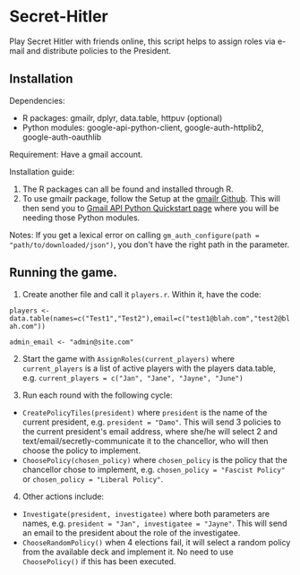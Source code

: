 # Secret-Hitler

Play Secret Hitler with friends online, this script helps to assign roles via e-mail and distribute policies to the President.

## Installation
Dependencies:
  - R packages:     gmailr, dplyr, data.table, httpuv (optional)
  - Python modules: google-api-python-client, google-auth-httplib2, google-auth-oauthlib
  
 Requirement:
  Have a gmail account.
  
Installation guide:
  1.  The R packages can all be found and installed through R. 
  2.  To use gmailr package, follow the Setup at the [gmailr Github](https://github.com/r-lib/gmailr). This will then send you to [Gmail API Python Quickstart page](https://developers.google.com/gmail/api/quickstart/python) where you will be needing those Python modules. 
  
Notes:
If you get a lexical error on calling `gm_auth_configure(path = "path/to/downloaded/json")`, you don't have the right path in the parameter. 

## Running the game.
1.  Create another file and call it `players.r`. Within it, have the code:

`players <- data.table(names=c("Test1","Test2"),email=c("test1@blah.com","test2@blah.com")) `

`admin_email <- "admin@site.com"`

2.  Start the game with `AssignRoles(current_players)` where `current_players` is a list of active players with the players data.table, e.g. `current_players = c("Jan", "Jane", "Jayne", "June")`

3.  Run each round with the following cycle:
  - `CreatePolicyTiles(president)` where `president` is the name of the current president, e.g. `president = "Damo"`. This will send 3 policies to the current president's email address, where she/he will select 2 and text/email/secretly-communicate it to the chancellor, who will then choose the policy to implement.
  - `ChoosePolicy(chosen_policy)` where `chosen_policy` is the policy that the chancellor chose to implement, e.g. `chosen_policy = "Fascist Policy"` or `chosen_policy = "Liberal Policy"`.
  
4.  Other actions include:
  - `Investigate(president, investigatee)` where both parameters are names, e.g. `president = "Jan", investigatee = "Jayne"`. This will send an email to the president about the role of the investigatee.
  - `ChooseRandomPolicy()` when 4 elections fail, it will select a random policy from the available deck and implement it. No need to use `ChoosePolicy()` if this has been executed.
